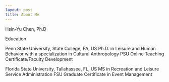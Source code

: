 ```yaml
---
layout: post
title: About Me
---
```


Hsin-Yu Chen, Ph.D

Education

Penn State University, State College, PA, US
Ph.D. in Leisure and Human Behavior with a specialization in Cultural Anthropology
PSU Online Teaching Certificate/Faculty Development

Florida State University, Tallahassee, FL, US
MS in Recreation and Leisure Service Administration 
FSU Graduate Certificate in Event Management
